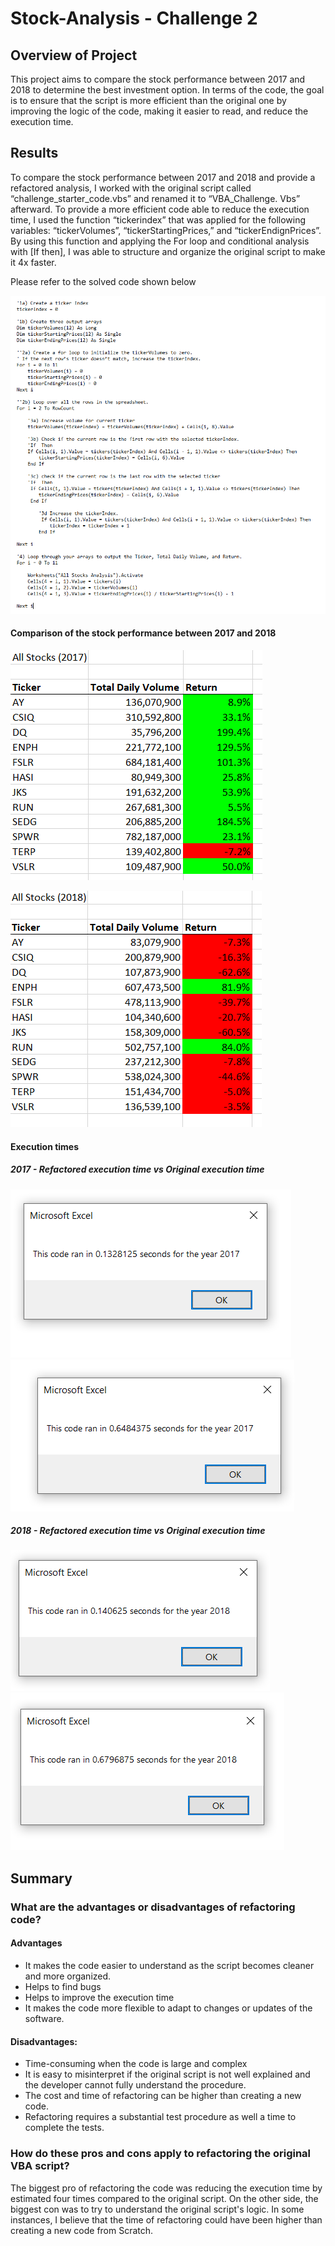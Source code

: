 # Stock-Analysis - Challenge 2

## Overview of Project
This project aims to compare the stock performance between 2017 and 2018 to determine the best investment option. In terms of the code, the goal is to ensure that the script is more efficient than the original one by improving the logic of the code, making it easier to read, and reduce the execution time.  

## Results
To compare the stock performance between 2017 and 2018 and provide a refactored analysis, I worked with the original script called “challenge_starter_code.vbs” and renamed it to “VBA_Challenge. Vbs” afterward. 
To provide a more efficient code able to reduce the execution time, I used the function “tickerindex” that was applied for the following variables: “tickerVolumes”, “tickerStartingPrices,” and “tickerEndignPrices”. By using this function and applying the For loop and conditional analysis with [If then], I was able to structure and organize the original script to make it 4x faster. 

Please refer to the solved code shown below

![](https://github.com/Marietas/stock-analysis/blob/main/Resources/Script%20solution.PNG)

#### Comparison of the stock performance between 2017 and 2018
![](https://github.com/Marietas/stock-analysis/blob/main/Resources/Data%202017.PNG)

![](https://github.com/Marietas/stock-analysis/blob/main/Resources/Data%202018.PNG)

#### Execution times

##### 2017 - Refactored execution time vs Original execution time

![](https://github.com/Marietas/stock-analysis/blob/main/Resources/VBA_Challenge_2017.PNG)
![](https://github.com/Marietas/stock-analysis/blob/main/Resources/VBA_Challenge_2017_old%20time.PNG)

##### 2018 - Refactored execution time vs Original execution time

![](https://github.com/Marietas/stock-analysis/blob/main/Resources/VBA_Challenge_2018.PNG)
![](https://github.com/Marietas/stock-analysis/blob/main/Resources/VBA_Challenge_2018_old%20time.PNG)

## Summary
### What are the advantages or disadvantages of refactoring code?
#### Advantages
- It makes the code easier to understand as the script becomes cleaner and more organized.
-	Helps to find bugs
-	Helps to improve the execution time
-	It makes the code more flexible to adapt to changes or updates of the software. 

#### Disadvantages:
-	Time-consuming when the code is large and complex
-	It is easy to misinterpret if the original script is not well explained and the developer cannot fully understand the procedure. 
-	The cost and time of refactoring can be higher than creating a new code.
-	Refactoring requires a substantial test procedure as well a time to complete the tests.

### How do these pros and cons apply to refactoring the original VBA script?
The biggest pro of refactoring the code was reducing the execution time by estimated four times compared to the original script. On the other side, the biggest con was to try to understand the original script's logic. In some instances, I believe that the time of refactoring could have been higher than creating a new code from Scratch. 
